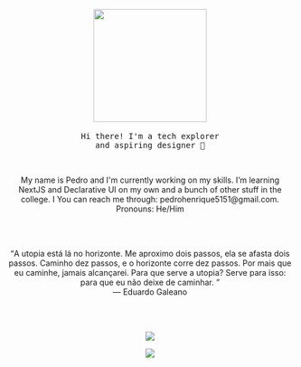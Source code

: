 <!-- Header -->
<p align="center" >
 <img src='https://media.giphy.com/media/GFtsjaDVJnoNa/giphy.gif' width='200"'>
 </br>
 </br>
 <samp>
  Hi there! I'm a tech explorer</br>and aspiring designer 👋
 </samp>
</p>
</br>

<!-- About me -->
<p align="center" >
 My name is Pedro and I'm currently working on my skills. I’m learning NextJS and Declarative UI on my own and a bunch of other stuff in the college. I You can reach me through: pedrohenrique5151@gmail.com. Pronouns: He/Him
</p>
</br>
</br>

<!-- Quote -->
<p align="center" >
 <q>A utopia está lá no horizonte. Me aproximo dois passos, ela se afasta dois passos. Caminho dez passos, e o horizonte corre dez passos. Por mais que eu caminhe, jamais alcançarei. Para que serve a utopia? Serve para isso: para que eu não deixe de caminhar.
 </q>
</br>
― Eduardo Galeano
</p>
</br>
</br>

<!-- Github Stats -->
<p align="center" >
 <img src="https://github-readme-stats.vercel.app/api?username=Preddo&show_icons=true&theme=graywhite" />
</p>

<p align="center" >
 <a href="https://www.linkedin.com/in/pedro-soares-0a075916a/">
 <img src="https://img.shields.io/badge/linkedin--%238f2d07?style=for-the-badge&logo=linkedin&logoColor=white" />
 </a>

</p>
